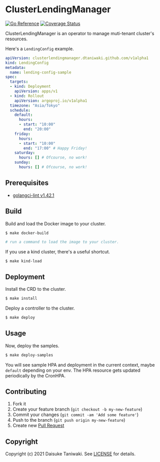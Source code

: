 # ClusterLendingManager

[![Go Reference][godoc-image]][godoc-link]
[![Coverage Status][cov-image]][cov-link]

ClusterLendingManager is an operator to manage muti-tenant cluster's resources.

Here's a `LendingConfig` example.

```yaml
apiVersion: clusterlendingmanager.dtaniwaki.github.com/v1alpha1
kind: LendingConfig
metadata:
  name: lending-config-sample
spec:
  targets:
  - kind: Deployment
    apiVersion: apps/v1
  - kind: Rollout
    apiVersion: argoproj.io/v1alpha1
  timezone: "Asia/Tokyo"
  schedule:
    default:
      hours:
      - start: "10:00"
        end: "20:00"
    friday:
      hours:
      - start: "10:00"
        end: "17:00" # Happy Friday!
    saturday:
      hours: [] # Ofcourse, no work!
    sunday:
      hours: [] # Ofcourse, no work!
```

## Prerequisites

- [golangci-lint v1.42.1](https://github.com/golangci/golangci-lint)

## Build

Build and load the Docker image to your cluster.

```bash
$ make docker-build

# run a command to load the image to your cluster.
```

If you use a kind cluster, there's a useful shortcut.

```
$ make kind-load
```

## Deployment

Install the CRD to the cluster.

```bash
$ make install
```

Deploy a controller to the cluster.

```bash
$ make deploy
```

## Usage

Now, deploy the samples.

```bash
$ make deploy-samples
```

You will see sample HPA and deployment in the current context, maybe `default` depending on your env. The HPA resource gets updated periodically by the CronHPA.

## Contributing

1. Fork it
2. Create your feature branch (`git checkout -b my-new-feature`)
3. Commit your changes (`git commit -am 'Add some feature'`)
4. Push to the branch (`git push origin my-new-feature`)
5. Create new [Pull Request](../../pull/new/master)

## Copyright

Copyright (c) 2021 Daisuke Taniwaki. See [LICENSE](LICENSE) for details.


[godoc-image]: https://pkg.go.dev/badge/github.com/dtaniwaki/cluster-lending-manager.svg
[godoc-link]: https://pkg.go.dev/github.com/dtaniwaki/cluster-lending-manager
[cov-image]:   https://coveralls.io/repos/github/dtaniwaki/cluster-lending-manager/badge.svg?branch=main
[cov-link]:    https://coveralls.io/github/dtaniwaki/cluster-lending-manager?branch=main

